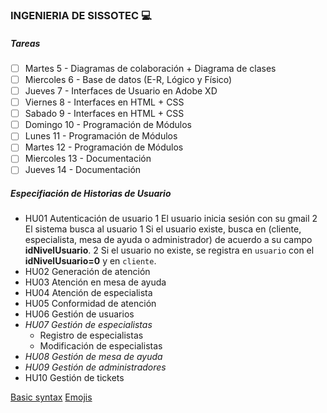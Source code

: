 ### INGENIERIA DE SISSOTEC :computer:

##### Tareas

- [ ] Martes 5      - Diagramas de colaboración + Diagrama de clases
- [ ] Miercoles 6   - Base de datos (E-R, Lógico y Físico)
- [ ] Jueves 7      - Interfaces de Usuario en Adobe XD
- [ ] Viernes 8     - Interfaces en HTML + CSS
- [ ] Sabado 9      - Interfaces en HTML + CSS
- [ ] Domingo 10    - Programación de Módulos
- [ ] Lunes 11      - Programación de Módulos
- [ ] Martes 12     - Programación de Módulos
- [ ] Miercoles 13  - Documentación
- [ ] Jueves 14     - Documentación

##### Especifiación de Historias de Usuario

- HU01 Autenticación de usuario
  1 El usuario inicia sesión con su gmail
  2 El  sistema busca al usuario
    1 Si el usuario existe, busca en (cliente, especialista, mesa de ayuda o administrador) de acuerdo a su campo **idNivelUsuario**.
    2 Si el usuario no existe, se registra en `usuario` con el **idNivelUsuario=0** y en `cliente`.
- HU02 Generación de atención
- HU03 Atención en mesa de ayuda
- HU04 Atención de especialista
- HU05 Conformidad de atención
- HU06 Gestión de usuarios
- *HU07 Gestión de especialistas*
  * Registro de especialistas
  * Modificación de especialistas
- _HU08 Gestión de mesa de ayuda_
- _HU09 Gestión de administradores_
- HU10 Gestión de tickets

[Basic syntax](https://help.github.com/articles/basic-writing-and-formatting-syntax/)
[Emojis](https://www.webpagefx.com/tools/emoji-cheat-sheet/)
